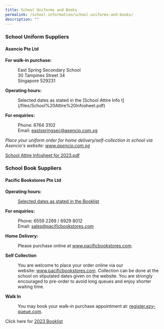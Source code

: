 ```yaml
---
title: School Uniforms and Books
permalink: /school-information/school-uniforms-and-books/
description: ""
---
```

<h3><strong>School Uniform Suppliers</strong></h3>
<h4><strong>Asencio Pte Ltd</strong></h4>
<p><strong>For walk-in purchase:</strong></p>
<p style="padding-left: 40px;">East Spring Secondary School<br>30 Tampines Street 34<br>Singapore 529231</p>
<p><strong>Operating hours:</strong></p>
<p style="padding-left: 40px;">Selected dates as stated in the [School Attire Info t](/files/School%20Attire%20Infosheet.pdf)
</p><p><strong>For enquiries:<br></strong></p>
<p style="padding-left: 40px;">Phone: 6764 3102<br>Email:&nbsp;<a href="mailto:eastspringsec@asencio.com.sg" target="">eastspringsec@asencio.com.sg</a></p>
<p><em>Place your uniform order for home delivery/self-collection in school via Asencio's website:&nbsp;<a href="http://www.asencio.com.sg/" target="_blank" rel="noopener">www.asencio.com.sg</a></em></p>
<p><a href="/files/School%20Attire%20Infosheet%20for%202023.pdf">School Attire Infosheet for 2023.pdf</a></p>
<h3><strong>School Book Suppliers</strong></h3>
<h4><strong>Pacific Bookstores Pte Ltd</strong></h4>
<p><strong>Operating hours:</strong></p>
<p style="padding-left: 40px;"><a href="/school-information/booklist-2023" target="">Selected dates as stated in the Booklist</a></p>
<p><strong>For enquiries:</strong></p>
<p style="padding-left: 40px;">Phone<strong>:</strong>&nbsp;6559 2269 / 6929 8012<br>Email:&nbsp;<a href="mailto:sales@pacificbookstores.com" target="">sales@pacificbookstores.com</a></p>
<p><strong>Home Delivery:<br></strong></p>
<p style="padding-left: 40px;">Please purchase online at&nbsp;<a href="http://www.pacificbookstores.com/" target="_blank" rel="noopener">www.pacificbookstores.com</a>.</p>
<p><strong>Self Collection</strong></p>
<p style="padding-left: 40px;">You are welcome to place your order online via our website:&nbsp;<a href="http://www.pacificbookstores.com/" target="_blank" rel="noopener">www.pacificbookstores.com</a>. Collection can be done at the school on stipulated dates given on the website. You are strongly encouraged to pre-order to avoid long queues and enjoy shorter waiting time.</p>
<p><strong>Walk In</strong></p>
<p style="padding-left: 40px;">You may book your walk-in purchase appointment at:&nbsp;<a href="http://register.ezy-queue.com/" target="">register.ezy-queue.com</a>.</p>
<p>Click here for&nbsp;<a href="/school-information/booklist-2023" target="_blank" rel="noopener">2023 Booklist</a></p>